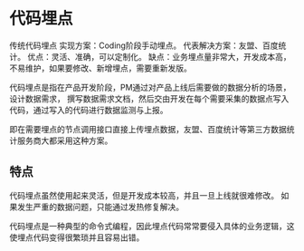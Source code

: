 # 代码埋点

传统代码埋点
实现方案：Coding阶段手动埋点。
代表解决方案：友盟、百度统计。
优点：灵活、准确，可以定制化。
缺点：业务埋点量非常大，开发成本高，不易维护，如果要修改、新增埋点，需要重新发版。

代码埋点是指在产品开发阶段，PM通过对产品上线后需要做的数据分析的场景，设计数据需求，
撰写数据需求文档，然后交由开发在每个需要采集的数据点写入代码，通过写入的代码进行数据监测与上报。

即在需要埋点的节点调用接口直接上传埋点数据，友盟、百度统计等第三方数据统计服务商大都采用这种方案。

## 特点

代码埋点虽然使用起来灵活，但是开发成本较高，并且一旦上线就很难修改。
如果发生严重的数据问题，只能通过发热修复解决。

代码埋点是一种典型的命令式编程，因此埋点代码常常要侵入具体的业务逻辑，这使埋点代码变得很繁琐并且容易出错。
